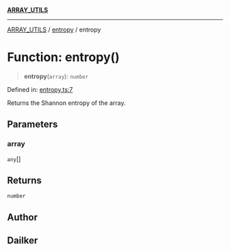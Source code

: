 [**ARRAY_UTILS**](../../README.md)

***

[ARRAY_UTILS](../../README.md) / [entropy](../README.md) / entropy

# Function: entropy()

> **entropy**(`array`): `number`

Defined in: [entropy.ts:7](https://github.com/dailker/everyutil/blob/fd8deae3f27d2b0976fe42f2cb71703c8c83364b/src/array/entropy.ts#L7)

Returns the Shannon entropy of the array.

## Parameters

### array

`any`[]

## Returns

`number`

## Author

## Dailker
